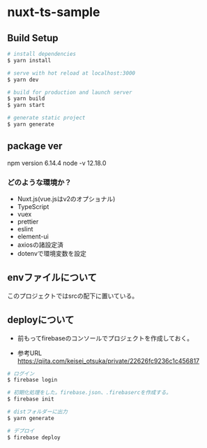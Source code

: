 # nuxt-ts-sample

## Build Setup

```bash
# install dependencies
$ yarn install

# serve with hot reload at localhost:3000
$ yarn dev

# build for production and launch server
$ yarn build
$ yarn start

# generate static project
$ yarn generate
```

## package ver
npm version 6.14.4
node -v 12.18.0

### どのような環境か？
- Nuxt.js(vue.jsはv2のオプショナル)
- TypeScript
- vuex
- prettier
- eslint
- element-ui
- axiosの諸設定済
- dotenvで環境変数を設定

## envファイルについて
このプロジェクトではsrcの配下に置いている。

## deployについて

- 前もってfirebaseのコンソールでプロジェクトを作成しておく。

- 参考URL　https://qiita.com/keisei_otsuka/private/22626fc9236c1c456817

```bash
# ログイン
$ firebase login

# 初期化処理をした。firebase.json、.firebasercを作成する。
$ firebase init 

# distフォルダーに出力
$ yarn generate

# デプロイ
$ firebase deploy
```